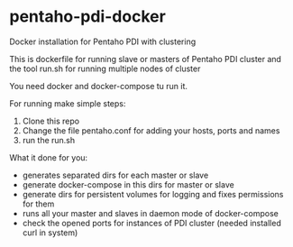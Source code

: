 # pentaho-pdi-docker
Docker installation for Pentaho PDI with clustering

This is dockerfile for running slave or masters of Pentaho PDI cluster and the tool run.sh for running multiple nodes of cluster

You need docker and docker-compose tu run it.

For running make simple steps:

1. Clone this repo
2. Change the file pentaho.conf for adding your hosts, ports and names
3. run the run.sh

What it done for you:

 - generates separated dirs for each master or slave
 - generate docker-compose in this dirs for master or slave
 - generate dirs for persistent volumes for logging and fixes permissions for them
 - runs all your master and slaves in daemon mode of docker-compose
 - check the opened ports for instances of PDI cluster (needed installed curl in system)




